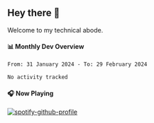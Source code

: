 ## Hey there 👋

Welcome to my technical abode.

#### 📊 Monthly Dev Overview
<!--START_SECTION:waka-->

```txt
From: 31 January 2024 - To: 29 February 2024

No activity tracked
```

<!--END_SECTION:waka-->

#### 🎧 Now Playing

[![spotify-github-profile](https://spotify-github-profile.vercel.app/api/view?uid=james2mid&cover_image=true&theme=natemoo-re)](https://open.spotify.com/user/james2mid?si=2b3baf2b09cb499e)
